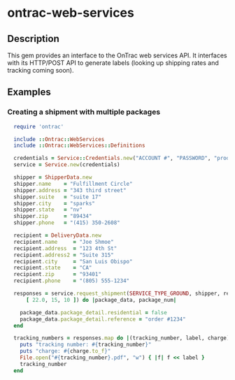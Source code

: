 # ontrac-web-services
## Description
This gem provides an interface to the OnTrac web services API.  It interfaces with its HTTP/POST API to generate labels (looking up shipping rates and tracking coming soon).

## Examples
### Creating a shipment with multiple packages

```ruby
  require 'ontrac'

  include ::Ontrac::WebServices
  include ::Ontrac::WebServices::Definitions

  credentials = Service::Credentials.new("ACCOUNT #", "PASSWORD", "production")
  service = Service.new(credentials)

  shipper = ShipperData.new
  shipper.name    = "Fulfillment Circle"
  shipper.address = "343 third street"
  shipper.suite   = "suite 17"
  shipper.city    = "sparks"
  shipper.state   = "nv"
  shipper.zip     = "89434"
  shipper.phone   = "(415) 350-2608"

  recipient = DeliveryData.new
  recipient.name     = "Joe Shmoe"
  recipient.address  = "123 4th St"
  recipient.address2 = "Suite 315"
  recipient.city     = "San Luis Obispo"
  recipient.state    = "CA"
  recipient.zip      = "93401"
  recipient.phone    = "(805) 555-1234"

  responses = service.request_shipment(SERVICE_TYPE_GROUND, shipper, recipient, LABEL_TYPE_PDF,
      [ 22.0, 15, 10 ]) do |package_data, package_num|

    package_data.package_detail.residential = false
    package_data.package_detail.reference = "order #1234"
  end

  tracking_numbers = responses.map do |(tracking_number, label, charge)|
    puts "tracking number: #{tracking_number}"
    puts "charge: #{charge.to_f}"
    File.open("#{tracking_number}.pdf", "w") { |f| f << label }
    tracking_number
  end
```